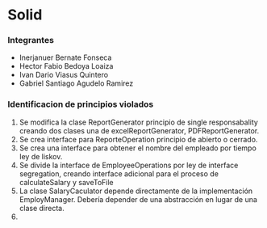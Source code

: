 # Solid


### Integrantes 

- Inerjanuer Bernate Fonseca
- Hector Fabio Bedoya Loaiza
- Ivan Dario Viasus Quintero
- Gabriel Santiago Agudelo Ramirez

### Identificacion de principios violados

1. Se modifica la clase ReportGenerator principio de single responsabality creando dos clases una de 
excelReportGenerator, PDFReportGenerator.
2. Se crea interface para ReporteOperation principio de abierto o cerrado.
3. Se crea una interface para obtener el nombre del empleado por tiempo ley de liskov.
4. Se divide la interface de EmployeeOperations por  ley de interface segregation, creando interface adicional 
para el proceso de calculateSalary y saveToFile 
5. La clase SalaryCaculator depende directamente de la implementación EmployManager. Debería depender de una abstracción en lugar de una clase directa.
6. 
  